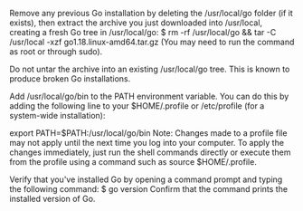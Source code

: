 Remove any previous Go installation by deleting the /usr/local/go folder (if it exists), then extract the archive you just downloaded into /usr/local, creating a fresh Go tree in /usr/local/go:
$ rm -rf /usr/local/go && tar -C /usr/local -xzf go1.18.linux-amd64.tar.gz
(You may need to run the command as root or through sudo).

Do not untar the archive into an existing /usr/local/go tree. This is known to produce broken Go installations.

Add /usr/local/go/bin to the PATH environment variable.
You can do this by adding the following line to your $HOME/.profile or /etc/profile (for a system-wide installation):

export PATH=$PATH:/usr/local/go/bin
Note: Changes made to a profile file may not apply until the next time you log into your computer. To apply the changes immediately, just run the shell commands directly or execute them from the profile using a command such as source $HOME/.profile.

Verify that you've installed Go by opening a command prompt and typing the following command:
$ go version
Confirm that the command prints the installed version of Go.